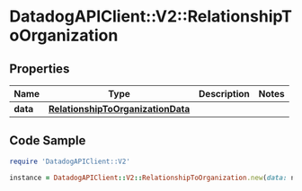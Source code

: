 # DatadogAPIClient::V2::RelationshipToOrganization

## Properties

Name | Type | Description | Notes
------------ | ------------- | ------------- | -------------
**data** | [**RelationshipToOrganizationData**](RelationshipToOrganizationData.md) |  | 

## Code Sample

```ruby
require 'DatadogAPIClient::V2'

instance = DatadogAPIClient::V2::RelationshipToOrganization.new(data: null)
```


